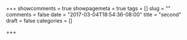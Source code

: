 +++
showcomments = true
showpagemeta = true
tags = []
slug = ""
comments = false
date = "2017-03-04T18:54:36-08:00"
title = "second"
draft = false
categories = []

+++

